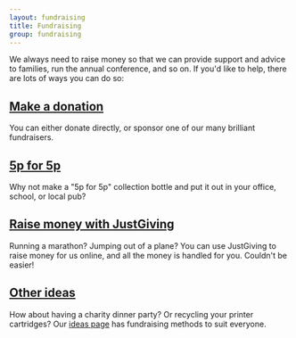 ```yaml
---
layout: fundraising
title: Fundraising
group: fundraising
---
```


We always need to raise money so that we can provide support and advice to families, 
run the annual conference, and so on. If you'd like to help, there are lots of ways 
you can do so:

## [Make a donation](donate.html)

You can either donate directly, or sponsor one of our many brilliant fundraisers.

## [5p for 5p](5p-for-5p.html)

Why not make a "5p for 5p" collection bottle and put it out in your office, school, 
or local pub?

## [Raise money with JustGiving](https://www.justgiving.com/fundraising-page/creation/event-selection?pcid=4f759fb9-a7f4-4673-952d-bacaf8db64e8)

Running a marathon? Jumping out of a plane? You can use JustGiving to raise money for 
us online, and all the money is handled for you. Couldn't be easier!

## [Other ideas](ideas.html)

How about having a charity dinner party? Or recycling your printer cartridges? Our 
[ideas page](ideas.html) has fundraising methods to suit everyone.